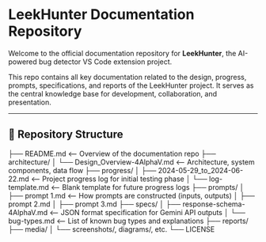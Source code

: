 ﻿# LeekHunter Documentation Repository

Welcome to the official documentation repository for **LeekHunter**, the AI-powered bug detector VS Code extension project.

This repo contains all key documentation related to the design, progress, prompts, specifications, and reports of the LeekHunter project. It serves as the central knowledge base for development, collaboration, and presentation.

---

## 📂 Repository Structure

├── README.md <-- Overview of the documentation repo
├── architecture/
│ └── Design_Overview-4AlphaV.md <-- Architecture, system components, data flow
├── progress/
│ ├── 2024-05-29_to_2024-06-22.md <-- Project progress log for initial testing phase
│ └── log-template.md <-- Blank template for future progress logs
├── prompts/
│ ├── prompt 1.md <-- How prompts are constructed (inputs, outputs)
│ ├── prompt 2.md
│ ├── prompt 3.md
├── specs/
│ ├── response-schema-4AlphaV.md <-- JSON format specification for Gemini API outputs
│ └── bug-types.md <-- List of known bug types and explanations
├── reports/
├── media/
│ └── screenshots/, diagrams/, etc.
└── LICENSE